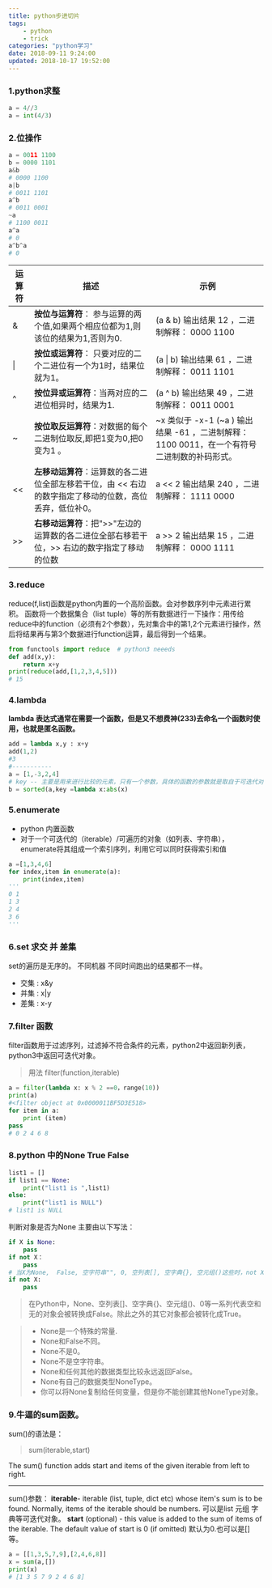 ```yaml
---
title: python步进切片
tags: 
	- python
	- trick
categories: "python学习"
date: 2018-09-11 9:24:00
updated: 2018-10-17 19:52:00
---
```


### 1.python求整
```python {.line-numbers}
a = 4//3
a = int(4/3)
```
### 2.位操作
``` python {.line-numbers}
a = 0011 1100
b = 0000 1101
a&b 
# 0000 1100
a|b 
# 0011 1101
a^b 
# 0011 0001
~a 
# 1100 0011
a^a
# 0
a^b^a
# 0
``` 
| 运算符 | 描述 | 示例 |
| ------- | ------- | ------- |
| &  | **按位与运算符**：  参与运算的两个值,如果两个相应位都为1,则该位的结果为1,否则为0. | (a & b) 输出结果 12 ，二进制解释： 0000 1100 |
| \| | **按位或运算符**：  只要对应的二个二进位有一个为1时，结果位就为1。 | (a \| b) 输出结果 61 ，二进制解释： 0011 1101 |
| ^  | **按位异或运算符**：当两对应的二进位相异时，结果为1.   |	(a ^ b) 输出结果 49 ，二进制解释： 0011 0001 |
| ~	 | **按位取反运算符**：对数据的每个二进制位取反,即把1变为0,把0变为1 。 | ~x 类似于 -x-1	(~a ) 输出结果 -61 ，二进制解释： 1100 0011，在一个有符号二进制数的补码形式。 |
| << |	**左移动运算符**：运算数的各二进位全部左移若干位，由 << 右边的数字指定了移动的位数，高位丢弃，低位补0。| a << 2 输出结果 240 ，二进制解释： 1111 0000 |
| >> |	**右移动运算符**：把">>"左边的运算数的各二进位全部右移若干位，>> 右边的数字指定了移动的位数  |	a >> 2 输出结果 15 ，二进制解释： 0000 1111 |

### 3.reduce
reduce(f,list)函数是python内置的一个高阶函数。会对参数序列中元素进行累积。
函数将一个数据集合（list tuple）等的所有数据进行一下操作：用传给reduce中的function（必须有2个参数），先对集合中的第1,2个元素进行操作，然后将结果再与第3个数据进行function运算，最后得到一个结果。
``` python {.line-numbers}
from functools import reduce  # python3 neeeds 
def add(x,y):
	return x+y
print(reduce(add,[1,2,3,4,5]))
# 15

```

### 4.lambda 
**lambda 表达式通常在需要一个函数，但是又不想费神(233)去命名一个函数时使用，也就是匿名函数。**
``` python {.line-numbers}
add = lambda x,y : x+y
add(1,2)
#3
#-----------
a = [1,-3,2,4]
# key -- 主要是用来进行比较的元素，只有一个参数，具体的函数的参数就是取自于可迭代对象中，指定可迭代对象中的一个元# 素来进行排序。
b = sorted(a,key =lambda x:abs(x)
```

### 5.enumerate
- python 内置函数
- 对于一个可迭代的（iterable）/可遍历的对象（如列表、字符串），enumerate将其组成一个索引序列，利用它可以同时获得索引和值
``` python {.line-numbers}
a =[1,3,4,6]
for index,item in enumerate(a):
	print(index,item)
'''
0 1
1 3
2 4
3 6
'''
```
### 6.set 求交 并 差集
set的遍历是无序的。
不同机器 不同时间跑出的结果都不一样。
- 交集 : x&y
- 并集 : x|y
- 差集 : x-y


### 7.filter 函数

filter函数用于过滤序列，过滤掉不符合条件的元素，python2中返回新列表，python3中返回可迭代对象。

> 用法
filter(function,iterable)

``` python {.line-numbers}
a = filter(lambda x: x % 2 ==0，range(10))
print(a)
#<filter object at 0x0000011BF5D3E518>
for item in a:
	print (item)
pass
# 0 2 4 6 8
```

### 8.python 中的None True False

``` python {.line-numbers}
list1 = []
if list1 == None:
	print("list1 is ",list1)
else:
	print("list1 is NULL")
# list1 is NULL
```

判断对象是否为None 主要由以下写法：
``` python {.line-numbers}
if X is None:
	pass
if not X：
	pass
# 当X为None,  False, 空字符串"", 0, 空列表[], 空字典{}, 空元组()这些时，not X为真，即无法分辨出他们之间的不同。
if not X:
	pass

```

> 在Python中，None、空列表[]、空字典{}、空元组()、0等一系列代表空和无的对象会被转换成False。除此之外的其它对象都会被转化成True。


> - None是一个特殊的常量.
> - None和False不同。
> - None不是0。
> - None不是空字符串。
> - None和任何其他的数据类型比较永远返回False。
> - None有自己的数据类型NoneType。
> - 你可以将None复制给任何变量，但是你不能创建其他NoneType对象。

### 9.牛逼的sum函数。
sum()的语法是：

>sum(iterable,start)

The sum() function adds start and items of the given iterable from left to right.

---
sum()参数：
**iterable**- iterable (list, tuple, dict etc) whose item's sum is to be found. Normally, items of the iterable should be numbers.
可以是list 元组 字典等可迭代对象。
**start** (optional) - this value is added to the sum of items of the iterable. The default value of start is 0 (if omitted)
默认为0.也可以是[]等。
``` python {.line-numbers}
a = [[1,3,5,7,9],[2,4,6,8]]
x = sum(a,[])
print(x)
# [1 3 5 7 9 2 4 6 8]
```
